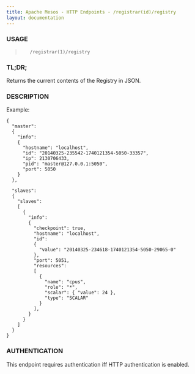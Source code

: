 ```yaml
---
title: Apache Mesos - HTTP Endpoints - /registrar(id)/registry
layout: documentation
---
```

<!--- This is an automatically generated file. DO NOT EDIT! --->

### USAGE ###
>        /registrar(1)/registry

### TL;DR; ###
Returns the current contents of the Registry in JSON.

### DESCRIPTION ###
Example:

```
{
  "master":
  {
    "info":
    {
      "hostname": "localhost",
      "id": "20140325-235542-1740121354-5050-33357",
      "ip": 2130706433,
      "pid": "master@127.0.0.1:5050",
      "port": 5050
    }
  },

  "slaves":
  {
    "slaves":
    [
      {
        "info":
        {
          "checkpoint": true,
          "hostname": "localhost",
          "id":
          {
            "value": "20140325-234618-1740121354-5050-29065-0"
          },
          "port": 5051,
          "resources":
          [
            {
              "name": "cpus",
              "role": "*",
              "scalar": { "value": 24 },
              "type": "SCALAR"
            }
          ],
        }
      }
    ]
  }
}
```


### AUTHENTICATION ###
This endpoint requires authentication iff HTTP authentication is
enabled.